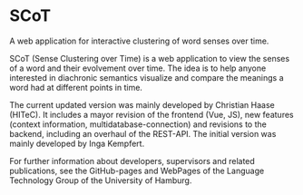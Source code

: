 # SCoT
A web application for interactive clustering of word senses over time.

SCoT (Sense Clustering over Time) is a web application to view the senses of a word and their evolvement over time. The idea is to help anyone interested in diachronic semantics visualize and compare the meanings a word had at different points in time.

The current updated version was mainly developed by Christian Haase (HITeC). It includes a mayor revision of the frontend (Vue, JS), new features (context information, multidatabase-connection) and revisions to the backend, including an overhaul of the REST-API. The initial version was mainly developed by Inga Kempfert.

For further information about developers, supervisors and related publications, see the GitHub-pages and WebPages of the Language Technology Group of the University of Hamburg.
